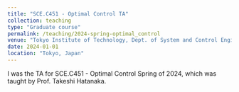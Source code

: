 ```yaml
---
title: "SCE.C451 - Optimal Control TA"
collection: teaching
type: "Graduate course"
permalink: /teaching/2024-spring-optimal_control
venue: "Tokyo Institute of Technology, Dept. of System and Control Engineering"
date: 2024-01-01
location: "Tokyo, Japan"
---
```


I was the TA for SCE.C451 - Optimal Control Spring of 2024, which was taught by Prof. Takeshi Hatanaka.

<!-- Heading 1
======

Heading 2
======

Heading 3
====== -->